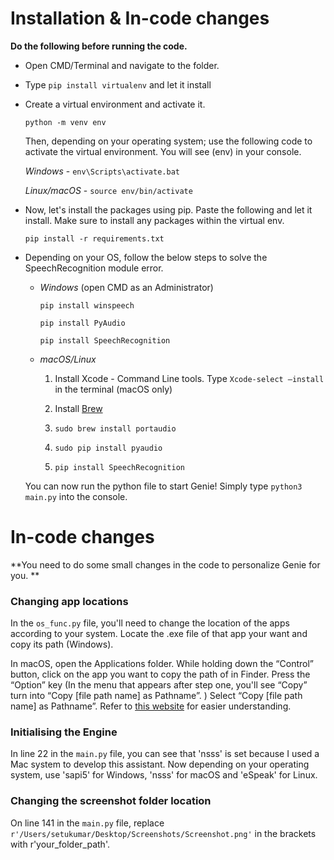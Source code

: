 # Installation & In-code changes

**Do the following before running the code.**

- Open CMD/Terminal and navigate to the folder.

- Type `pip install virtualenv` and let it install

- Create a virtual environment and activate it. 

  ```
  python -m venv env
  ```

  Then, depending on your operating system; use the following code to activate the virtual environment. You will see (env) in your console.

  *Windows* - `env\Scripts\activate.bat`

  *Linux/macOS* - `source env/bin/activate`

- Now, let's install the packages using pip. Paste the following and let it install. Make sure to install any packages within the virtual env.

  `pip install -r requirements.txt`

- Depending on your OS, follow the below steps to solve the SpeechRecognition module error. 

  - *Windows* (open CMD as an Administrator)

    `pip install winspeech`

    `pip install PyAudio`

    `pip install SpeechRecognition`

  - *macOS/Linux*

    1. Install Xcode - Command Line tools. Type `Xcode-select —install` in the terminal (macOS only)

    2. Install [Brew](http://brew.sh/)

    3. `sudo brew install portaudio`

    4. `sudo pip install pyaudio`

    5. `pip install SpeechRecognition`

       

  You can now run the python file to start Genie! Simply type `python3 main.py` into the console.

# In-code changes

**You need to do some small changes in the code to personalize Genie for you. **

### Changing app locations

In the `os_func.py` file, you'll need to change the location of the apps according to your system. Locate the .exe file of that app your want and copy its path (Windows). 

In macOS, open the Applications folder. While holding down the “Control” button, click on the app you want to copy the path of in Finder. Press the “Option” key (In the menu that appears after step one, you'll see “Copy” turn into “Copy [file path name] as Pathname”. ) Select “Copy [file path name] as Pathname”. Refer to [this website](https://setapp.com/how-to/how-to-find-the-path-of-a-file-in-mac#:~:text=While%20holding%20down%20the%20%E2%80%9CControl,file%20path%20name%5D%20as%20Pathname%E2%80%9D) for easier understanding.

### Initialising the Engine

In line 22 in the `main.py` file, you can see that 'nsss' is set because I used a Mac system to develop this assistant. Now depending on your operating system, use 'sapi5' for Windows, 'nsss' for macOS and 'eSpeak' for Linux. 

### Changing the screenshot folder location

On line 141 in the `main.py` file, replace `r'/Users/setukumar/Desktop/Screenshots/Screenshot.png'` in the brackets with r'your_folder_path'.
